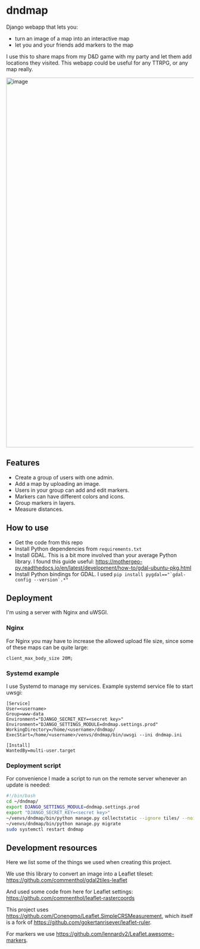 # dndmap

Django webapp that lets you:
- turn an image of a map into an interactive map
- let you and your friends add markers to the map

I use this to share maps from my D&D game with my party and let them add locations they visited. This webapp could be useful for any TTRPG, or any map really.

<img width="990" alt="image" src="https://user-images.githubusercontent.com/33519926/163684956-b68fd9b6-7fa2-4457-88dd-66e3f478c8ad.png">

## Features

- Create a group of users with one admin.
- Add a map by uploading an image.
- Users in your group can add and edit markers.
- Markers can have different colors and icons.
- Group markers in layers.
- Measure distances.

## How to use

- Get the code from this repo
- Install Python dependencies from `requirements.txt`
- Install GDAL.
  This is a bit more involved than your average Python library. I found this guide useful:
https://mothergeo-py.readthedocs.io/en/latest/development/how-to/gdal-ubuntu-pkg.html
- Install Python bindings for GDAL. I used ```pip install pygdal=="`gdal-config --version`.*"```


## Deployment

I'm using a server with Nginx and uWSGI.

### Nginx
For Nginx you may have to increase the allowed upload file size, since some of these maps can be quite large:

`client_max_body_size 20M;`

### Systemd example
I use Systemd to manage my services. Example systemd service file to start uwsgi:

```
[Service]
User=<username>
Group=www-data
Environment="DJANGO_SECRET_KEY=<secret key>"
Environment="DJANGO_SETTINGS_MODULE=dndmap.settings.prod"
WorkingDirectory=/home/<username>/dndmap/
ExecStart=/home/<username>/venvs/dndmap/bin/uwsgi --ini dndmap.ini

[Install]
WantedBy=multi-user.target
```

### Deployment script
For convenience I made a script to run on the remote server whenever an update is needed:

```bash
#!/bin/bash
cd ~/dndmap/
export DJANGO_SETTINGS_MODULE=dndmap.settings.prod
export "DJANGO_SECRET_KEY=<secret key>"
~/venvs/dndmap/bin/python manage.py collectstatic --ignore tiles/ --noinput
~/venvs/dndmap/bin/python manage.py migrate
sudo systemctl restart dndmap
```


## Development resources
Here we list some of the things we used when creating this project.

We use this library to convert an image into a Leaflet tileset:
https://github.com/commenthol/gdal2tiles-leaflet

And used some code from here for Leaflet settings:
https://github.com/commenthol/leaflet-rastercoords

This project uses https://github.com/Conengmo/Leaflet.SimpleCRSMeasurement, which itself is a fork
of https://github.com/gokertanrisever/leaflet-ruler.

For markers we use https://github.com/lennardv2/Leaflet.awesome-markers.
